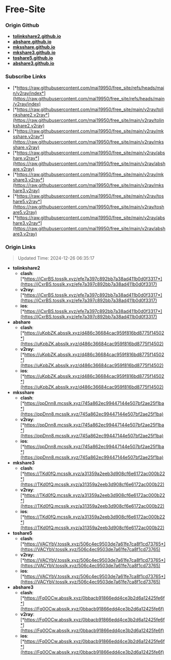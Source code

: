 # Free-Site

### Origin Github

- [**tolinkshare2.github.io**](https://github.com/tolinkshare2/tolinkshare2.github.io)
- [**abshare.github.io**](https://github.com/abshare/abshare.github.io)
- [**mksshare.github.io**](https://github.com/mksshare/mksshare.github.io)
- [**mkshare3.github.io**](https://github.com/mkshare3/mkshare3.github.io)
- [**toshare5.github.io**](https://github.com/toshare5/toshare5.github.io)
- [**abshare3.github.io**](https://github.com/abshare3/abshare3.github.io)

### Subscribe Links

- [*https://raw.githubusercontent.com/mai19950/free_site/refs/heads/main/v2ray/index*](https://raw.githubusercontent.com/mai19950/free_site/refs/heads/main/v2ray/index)
- [*https://raw.githubusercontent.com/mai19950/free_site/main/v2ray/tolinkshare2.v2ray*](https://raw.githubusercontent.com/mai19950/free_site/main/v2ray/tolinkshare2.v2ray)
- [*https://raw.githubusercontent.com/mai19950/free_site/main/v2ray/mksshare.v2ray*](https://raw.githubusercontent.com/mai19950/free_site/main/v2ray/mksshare.v2ray)
- [*https://raw.githubusercontent.com/mai19950/free_site/main/v2ray/abshare.v2ray*](https://raw.githubusercontent.com/mai19950/free_site/main/v2ray/abshare.v2ray)
- [*https://raw.githubusercontent.com/mai19950/free_site/main/v2ray/mkshare3.v2ray*](https://raw.githubusercontent.com/mai19950/free_site/main/v2ray/mkshare3.v2ray)
- [*https://raw.githubusercontent.com/mai19950/free_site/main/v2ray/toshare5.v2ray*](https://raw.githubusercontent.com/mai19950/free_site/main/v2ray/toshare5.v2ray)
- [*https://raw.githubusercontent.com/mai19950/free_site/main/v2ray/abshare3.v2ray*](https://raw.githubusercontent.com/mai19950/free_site/main/v2ray/abshare3.v2ray)

### Origin Links

> Updated Time: 2024-12-26 06:35:17

- **tolinkshare2**
  - **clash**: [*https://jCxrBS.tosslk.xyz/efe7a397c892bb7a38ad411b0d0f3317*](https://jCxrBS.tosslk.xyz/efe7a397c892bb7a38ad411b0d0f3317)
  - **v2ray**: [*https://jCxrBS.tosslk.xyz/efe7a397c892bb7a38ad411b0d0f3317*](https://jCxrBS.tosslk.xyz/efe7a397c892bb7a38ad411b0d0f3317)
  - **ios**: [*https://jCxrBS.tosslk.xyz/efe7a397c892bb7a38ad411b0d0f3317*](https://jCxrBS.tosslk.xyz/efe7a397c892bb7a38ad411b0d0f3317)
- **abshare**
  - **clash**: [*https://uKpbZK.absslk.xyz/d486c36684cac959f816bd8775f14502*](https://uKpbZK.absslk.xyz/d486c36684cac959f816bd8775f14502)
  - **v2ray**: [*https://uKpbZK.absslk.xyz/d486c36684cac959f816bd8775f14502*](https://uKpbZK.absslk.xyz/d486c36684cac959f816bd8775f14502)
  - **ios**: [*https://uKpbZK.absslk.xyz/d486c36684cac959f816bd8775f14502*](https://uKpbZK.absslk.xyz/d486c36684cac959f816bd8775f14502)
- **mksshare**
  - **clash**: [*https://ppDnn8.mcsslk.xyz/745a862ec99447144e507bf2ae25f1ba*](https://ppDnn8.mcsslk.xyz/745a862ec99447144e507bf2ae25f1ba)
  - **v2ray**: [*https://ppDnn8.mcsslk.xyz/745a862ec99447144e507bf2ae25f1ba*](https://ppDnn8.mcsslk.xyz/745a862ec99447144e507bf2ae25f1ba)
  - **ios**: [*https://ppDnn8.mcsslk.xyz/745a862ec99447144e507bf2ae25f1ba*](https://ppDnn8.mcsslk.xyz/745a862ec99447144e507bf2ae25f1ba)
- **mkshare3**
  - **clash**: [*https://TKd0fQ.mcsslk.xyz/a31359a2eeb3d908cf6e6172ac000b22*](https://TKd0fQ.mcsslk.xyz/a31359a2eeb3d908cf6e6172ac000b22)
  - **v2ray**: [*https://TKd0fQ.mcsslk.xyz/a31359a2eeb3d908cf6e6172ac000b22*](https://TKd0fQ.mcsslk.xyz/a31359a2eeb3d908cf6e6172ac000b22)
  - **ios**: [*https://TKd0fQ.mcsslk.xyz/a31359a2eeb3d908cf6e6172ac000b22*](https://TKd0fQ.mcsslk.xyz/a31359a2eeb3d908cf6e6172ac000b22)
- **toshare5**
  - **clash**: [*https://VACYbV.tosslk.xyz/506c4ec9503de7a61fe7ca8f1cd73765*](https://VACYbV.tosslk.xyz/506c4ec9503de7a61fe7ca8f1cd73765)
  - **v2ray**: [*https://VACYbV.tosslk.xyz/506c4ec9503de7a61fe7ca8f1cd73765*](https://VACYbV.tosslk.xyz/506c4ec9503de7a61fe7ca8f1cd73765)
  - **ios**: [*https://VACYbV.tosslk.xyz/506c4ec9503de7a61fe7ca8f1cd73765*](https://VACYbV.tosslk.xyz/506c4ec9503de7a61fe7ca8f1cd73765)
- **abshare3**
  - **clash**: [*https://Fq0OCw.absslk.xyz/0bbacb91866edd4ce3b2d6a12425fe6f*](https://Fq0OCw.absslk.xyz/0bbacb91866edd4ce3b2d6a12425fe6f)
  - **v2ray**: [*https://Fq0OCw.absslk.xyz/0bbacb91866edd4ce3b2d6a12425fe6f*](https://Fq0OCw.absslk.xyz/0bbacb91866edd4ce3b2d6a12425fe6f)
  - **ios**: [*https://Fq0OCw.absslk.xyz/0bbacb91866edd4ce3b2d6a12425fe6f*](https://Fq0OCw.absslk.xyz/0bbacb91866edd4ce3b2d6a12425fe6f)
